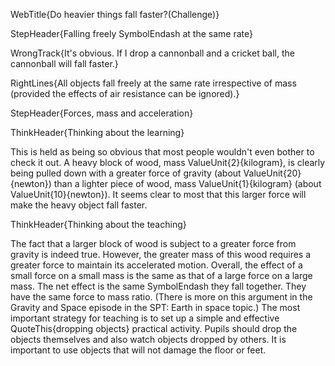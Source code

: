 WebTitle{Do heavier things fall faster?(Challenge)}

StepHeader{Falling freely SymbolEndash at the same rate}

WrongTrack{It&apos;s obvious. If I drop a cannonball and a cricket ball, the cannonball will fall faster.}

RightLines{All objects fall freely at the same rate irrespective of mass (provided the effects of air resistance can be ignored).}

StepHeader{Forces, mass and acceleration}

ThinkHeader{Thinking about the learning}

This is held as being so obvious that most people wouldn&apos;t even bother to check it out. A heavy block of wood, mass ValueUnit{2}{kilogram}, is clearly being pulled down with a greater force of gravity (about ValueUnit{20}{newton}) than a lighter piece of wood, mass ValueUnit{1}{kilogram} (about ValueUnit{10}{newton}). It seems clear to most that this larger force will make the heavy object fall faster.

ThinkHeader{Thinking about the teaching}

The fact that a larger block of wood is subject to a greater force from gravity is indeed true. However, the greater mass of this wood requires a greater force to maintain its accelerated motion. Overall, the effect of a small force on a small mass is the same as that of a large force on a large mass. The net effect is the same SymbolEndash they fall together. They have the same force to mass ratio. (There is more on this argument in the Gravity and Space episode in the SPT: Earth in space topic.) The most important strategy for teaching is to set up a simple and effective QuoteThis{dropping objects} practical activity. Pupils should drop the objects themselves and also watch objects dropped by others. It is important to use objects that will not damage the floor or feet.

